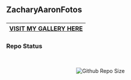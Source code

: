 ## ZacharyAaronFotos


### <div align="center">

|[VISIT MY GALLERY HERE](https://zapulam.github.io) </div>
|---

### Repo Status 
<br>

<div align="center">

![Github Repo Size](https://img.shields.io/github/repo-size/0AIB/Lx-Gallery?style=for-the-badge&color=aqua)



